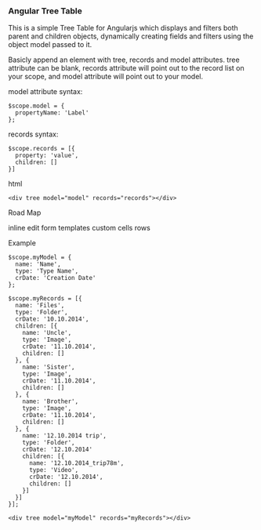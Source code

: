 ### Angular Tree Table  
  
This is a simple Tree Table for Angularjs which displays and filters both  parent and children objects, dynamically creating fields and filters using the object model passed to it.  
  
Basicly append an element with tree, records and model attributes. tree attribute can be blank, records attribute will point out to the record list on your scope, and model attribute will point out to your model.  
  
model attribute syntax:  

```
$scope.model = {
  propertyName: 'Label'
};
```
  
records syntax:

```
$scope.records = [{
  property: 'value',  
  children: []  
}]
```

  
html

```
<div tree model="model" records="records"></div>
```
  
Road Map

inline edit
form templates
custom cells rows
  
  
Example

```
$scope.myModel = {
  name: 'Name',
  type: 'Type Name',
  crDate: 'Creation Date'
};

$scope.myRecords = [{
  name: 'Files',
  type: 'Folder',
  crDate: '10.10.2014',
  children: [{
    name: 'Uncle',
    type: 'Image',
    crDate: '11.10.2014',
    children: []
  }, {
    name: 'Sister',
    type: 'Image',
    crDate: '11.10.2014',
    children: []
  }, {
    name: 'Brother',
    type: 'Image',
    crDate: '11.10.2014',
    children: []
  }, {
    name: '12.10.2014 trip',
    type: 'Folder',
    crDate: '12.10.2014'
    children: [{
      name: '12.10.2014_trip78m',
      type: 'Video',
      crDate: '12.10.2014',
      children: []
    }]
  }]
}];

<div tree model="myModel" records="myRecords"></div>

```

